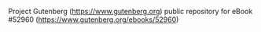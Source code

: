 Project Gutenberg (https://www.gutenberg.org) public repository for
eBook #52960 (https://www.gutenberg.org/ebooks/52960)
